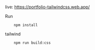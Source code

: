 
live: https://portfolio-tailwindcss.web.app/ 

Run

```
    npm install
```

tailwind

```
    npm run build:css
```
